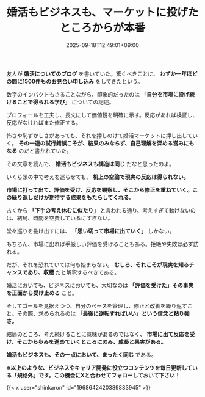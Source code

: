 ﻿---
title: "婚活もビジネスも、マーケットに投げたところからが本番"
date: 2025-09-18T12:49:01+09:00
draft: false
---

友人が **婚活についてのブログ** を書いていた。驚くべきことに、 **わずか一年ほどの間に1500件ものお見合い申し込み** をしてきたという。

数字のインパクトもさることながら、印象的だったのは **「自分を市場に投げ続けることで得られる学び」** についての記述。



プロフィールを工夫し、長文にして価値観を明確に示す。反応があれば検証し、反応がなければまた修正する。

怖さや恥ずかしさがあっても、それを押しのけて婚活マーケットに押し出していく。 **その一連の試行錯誤こそが、結果のみならず、自己理解を深める営みにもなる** のだと書かれていた。



その文章を読んで、 **婚活もビジネスも構造は同じ** だなと思ったのよ。

いくら頭の中で考えを巡らせても、 **机上の空論で現実の反応は得られない。**

**市場に打って出て、評価を受け、反応を観察し、そこから修正を重ねていく。この繰り返しだけが期待する成果をもたらしてくれる。**



古くから **「下手の考え休むに似たり」** と言われる通り、考えすぎて動けないのは、結局、時間を空費しているにすぎない。

堂々巡りを抜け出すには、 **「思い切って市場に出ていく」** しかない。

もちろん、市場に出れば手厳しい評価を受けることもある。拒絶や失敗は必ず訪れる。

だが、それを恐れていては何も始まらない。 **むしろ、それこそが現実を知るチャンスであり、収穫** だと解釈するべきである。



婚活においても、ビジネスにおいても、大切なのは **「評価を受けた」その事実を正面から受け止める** こと。

そしてゴールを見据えつつ、自分のペースを管理し、修正と改善を繰り返すこと。その際、求められるのは **「最後に逆転すればいい」という信念と粘り強さ。**



結局のところ、考え続けることに意味があるのではなく、 **市場に出て反応を受け、そこから歩みを進めていくところにのみ、成長と果実がある。**

**婚活もビジネスも、その一点において、まったく同じ** である。



**※以上のような、ビジネスやキャリア開発に役立つコンテンツを毎日更新している「規格外」です。この機会にXと合わせてフォローしておいて下さい！**



{{< x user="shinkaron" id="1968642420389883945" >}}